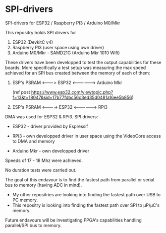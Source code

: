 # SPI-drivers
 SPI-drivers for ESP32 / Raspberry PI3 / Arduino M0/Mkr

This repositry holds SPI drivers for 
1) ESP32 (DevkitC v4)
2) Raspberry PI3 (user space using own driver)
3) Arduino M0/Mkr - SAMD21G (Arduino Mkr 1010 Wifi)

These drivers have been developped to test the output capabilities for these boards.
More specifically a test setup was measuring the max speed achieved for an SPI bus created between the memory of each of them:
   
   1) ESP's PSRAM <---> ESP32 <------> Arduino Mkr 
      
      (ref post https://www.esp32.com/viewtopic.php?f=13&t=18047&sid=17b77fdbc56c3ed35d0481a16ee5b856)
   
   1) ESP's PSRAM <----> ESP32 <------> RPi3

DMA was used for ESP32 & RPi3.
SPI drivers: 
 - ESP32 - driver provided by Espressif
 
 - RPi3 - own developped driver in user space using the VideoCore access to DMA and memory
 
 - Arduino Mkr - own developped driver
 
Speeds of 17 - 18 Mhz were achieved.

No duration tests were carried out.

The goal of this endavour is to find the fastest path from parallel or serial bus to memory (having ADC in mind).
- My other repositries are looking into finding the fastest path over USB to PC memory.
- This repositry is looking into finding the fastest path over SPI to µP/µC's memory.

Future endavours will be investigating FPGA's capabilities handling parallel/SPI bus to memory.
